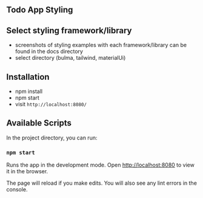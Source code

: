 
## Todo App Styling

## Select styling framework/library

* screenshots of styling examples with each framework/library can be found in the docs directory
* select directory (bulma, tailwind, materialUi) 

## Installation

* npm install
* npm start
* visit `http://localhost:8080/`

## Available Scripts

In the project directory, you can run:

### `npm start`

Runs the app in the development mode.
Open [http://localhost:8080](http://localhost:8080) to view it in the browser.


The page will reload if you make edits.
You will also see any lint errors in the console.




